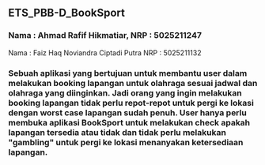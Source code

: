 ## ETS_PBB-D_BookSport

### Nama	: Ahmad Rafif Hikmatiar, NRP	: 5025211247
Nama	: Faiz Haq Noviandra Ciptadi Putra
NRP	: 5025211132

### Sebuah aplikasi yang bertujuan untuk membantu user dalam melakukan booking lapangan untuk olahraga sesuai jadwal dan olahraga yang diinginkan. Jadi orang yang ingin melakukan booking lapangan tidak perlu repot-repot untuk pergi ke lokasi dengan worst case lapangan sudah penuh. User hanya perlu membuka aplikasi BookSport untuk melakukan check apakah lapangan tersedia atau tidak dan tidak perlu melakukan "gambling" untuk pergi ke lokasi menanyakan ketersediaan lapangan.

